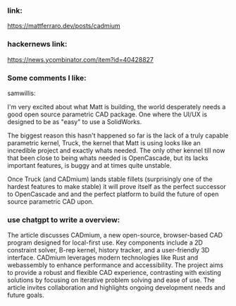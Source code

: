 ### link:

https://mattferraro.dev/posts/cadmium

### hackernews link:

https://news.ycombinator.com/item?id=40428827

### Some comments I like:    

samwillis:

I'm very excited about what Matt is building, the world desperately  needs a good open source parametric CAD package. One where the UI/UX is  designed to be as "easy" to use a SolidWorks.

The biggest reason this  hasn't happened so far is the lack of a truly capable parametric kernel, Truck, the kernel that Matt is using looks like an incredible project  and exactly whats needed. The only other kennel till now that been close to being whats needed is OpenCascade, but its lacks important features, is buggy and at times quite unstable.

Once Truck (and CADmium)  lands stable fillets (surprisingly one of the hardest features to make  stable) it will prove itself as the perfect successor to OpenCascade and and the perfect platform to build the future of open source parametric  CAD upon.

### use chatgpt to write a overview:

The article discusses CADmium, a new open-source, browser-based CAD  program designed for local-first use. Key components include a 2D  constraint solver, B-rep kernel, history tracker, and a user-friendly 3D interface. CADmium leverages modern technologies like Rust and  webassembly to enhance performance and accessibility. The project aims  to provide a robust and flexible CAD experience, contrasting with  existing solutions by focusing on iterative problem solving and ease of  use. The article invites collaboration and highlights ongoing  development needs and future goals.

